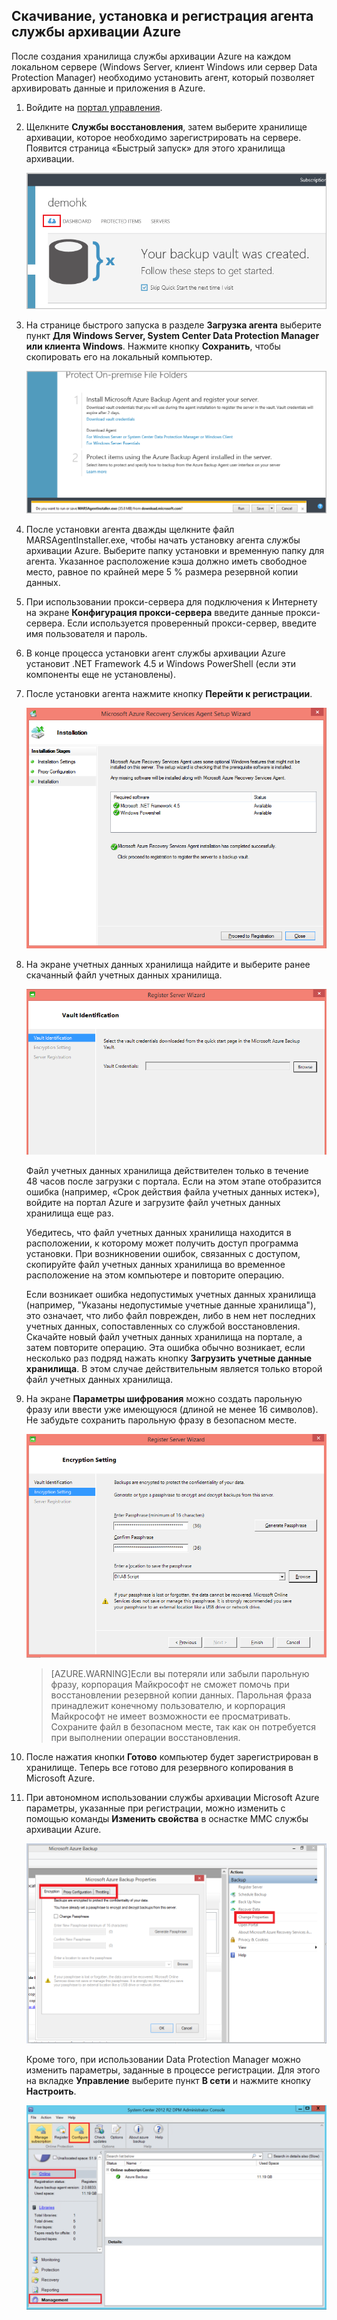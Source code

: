## Скачивание, установка и регистрация агента службы архивации Azure

После создания хранилища службы архивации Azure на каждом локальном сервере (Windows Server, клиент Windows или сервер Data Protection Manager) необходимо установить агент, который позволяет архивировать данные и приложения в Azure.

1. Войдите на [портал управления](https://manage.windowsazure.com/).

2. Щелкните **Службы восстановления**, затем выберите хранилище архивации, которое необходимо зарегистрировать на сервере. Появится страница «Быстрый запуск» для этого хранилища архивации.

    ![Быстрый запуск](./media/backup-install-agent/quickstart.png)

3. На странице быстрого запуска в разделе **Загрузка агента** выберите пункт **Для Windows Server, System Center Data Protection Manager или клиента Windows**. Нажмите кнопку **Сохранить**, чтобы скопировать его на локальный компьютер.

    ![Сохранить агент](./media/backup-install-agent/agent.png)

4. После установки агента дважды щелкните файл MARSAgentInstaller.exe, чтобы начать установку агента службы архивации Azure. Выберите папку установки и временную папку для агента. Указанное расположение кэша должно иметь свободное место, равное по крайней мере 5 % размера резервной копии данных.

5.	При использовании прокси-сервера для подключения к Интернету на экране **Конфигурация прокси-сервера** введите данные прокси-сервера. Если используется проверенный прокси-сервер, введите имя пользователя и пароль.

6.	В конце процесса установки агент службы архивации Azure установит .NET Framework 4.5 и Windows PowerShell (если эти компоненты еще не установлены).

7.	После установки агента нажмите кнопку **Перейти к регистрации**.

    ![Зарегистрировать](./media/backup-install-agent/register.png)

8. На экране учетных данных хранилища найдите и выберите ранее скачанный файл учетных данных хранилища.

    ![Учетные данные хранилища](./media/backup-install-agent/vc.png)

    Файл учетных данных хранилища действителен только в течение 48 часов после загрузки с портала. Если на этом этапе отобразится ошибка (например, «Срок действия файла учетных данных истек»), войдите на портал Azure и загрузите файл учетных данных хранилища еще раз.

    Убедитесь, что файл учетных данных хранилища находится в расположении, к которому может получить доступ программа установки. При возникновении ошибок, связанных с доступом, скопируйте файл учетных данных хранилища во временное расположение на этом компьютере и повторите операцию.

    Если возникает ошибка недопустимых учетных данных хранилища (например, "Указаны недопустимые учетные данные хранилища"), это означает, что либо файл поврежден, либо в нем нет последних учетных данных, сопоставленных со службой восстановления. Скачайте новый файл учетных данных хранилища на портале, а затем повторите операцию. Эта ошибка обычно возникает, если несколько раз подряд нажать кнопку **Загрузить учетные данные хранилища**. В этом случае действительным является только второй файл учетных данных хранилища.

9. На экране **Параметры шифрования** можно создать парольную фразу или ввести уже имеющуюся (длиной не менее 16 символов). Не забудьте сохранить парольную фразу в безопасном месте.

    ![Шифрование](./media/backup-install-agent/encryption.png)

    > [AZURE.WARNING]Если вы потеряли или забыли парольную фразу, корпорация Майкрософт не сможет помочь при восстановлении резервной копии данных. Парольная фраза принадлежит конечному пользователю, и корпорация Майкрософт не имеет возможности ее просматривать. Сохраните файл в безопасном месте, так как он потребуется при выполнении операции восстановления.

10. После нажатия кнопки **Готово** компьютер будет зарегистрирован в хранилище. Теперь все готово для резервного копирования в Microsoft Azure.

11. При автономном использовании службы архивации Microsoft Azure параметры, указанные при регистрации, можно изменить с помощью команды **Изменить свойства** в оснастке MMC службы архивации Azure.

    ![Изменить свойства](./media/backup-install-agent/change.png)

    Кроме того, при использовании Data Protection Manager можно изменить параметры, заданные в процессе регистрации. Для этого на вкладке **Управление** выберите пункт **В сети** и нажмите кнопку **Настроить**.

    ![Настройка службы архивации Azure](./media/backup-install-agent/configure.png)

<!---HONumber=August15_HO6-->